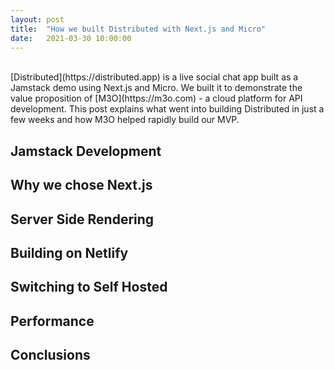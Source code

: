 ```yaml
---
layout: post
title:  "How we built Distributed with Next.js and Micro"
date:   2021-03-30 10:00:00
---
```

<br>
[Distributed](https://distributed.app) is a live social chat app built as a Jamstack demo using Next.js and Micro. We built it 
to demonstrate the value proposition of [M3O](https://m3o.com) - a cloud platform for API development. This post explains 
what went into building Distributed in just a few weeks and how M3O helped rapidly build our MVP.

## Jamstack Development

## Why we chose Next.js

## Server Side Rendering

## Building on Netlify

## Switching to Self Hosted

## Performance

## Conclusions

